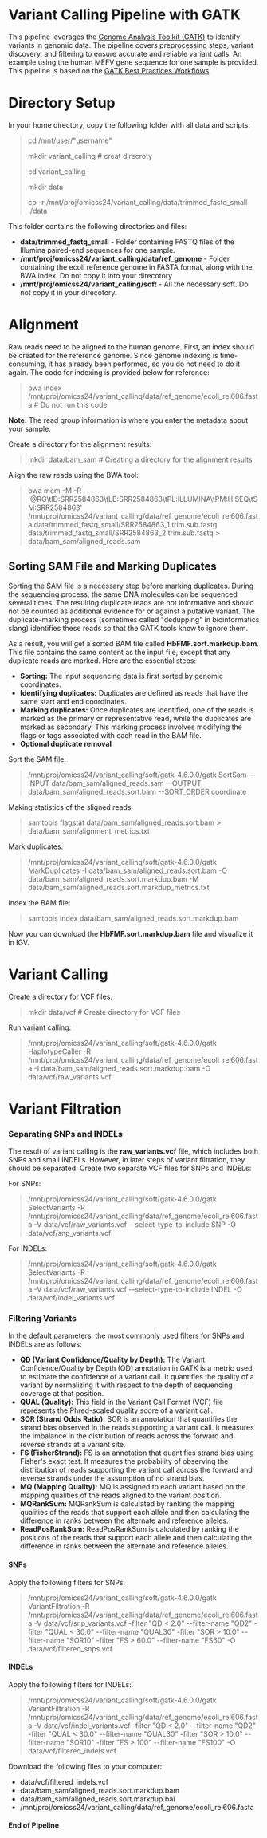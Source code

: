 # Variant Calling Pipeline with GATK

This pipeline leverages the [Genome Analysis Toolkit (GATK)](https://gatk.broadinstitute.org/) to identify variants in genomic data. The pipeline covers preprocessing steps, variant discovery, and filtering to ensure accurate and reliable variant calls. An example using the human MEFV gene sequence for one sample is provided. This pipeline is based on the [GATK Best Practices Workflows](https://gatk.broadinstitute.org/hc/en-us/sections/360007226651-Best-Practices-Workflows).

# Directory Setup
In your home directory, copy the following folder with all data and scripts:

> cd /mnt/user/"username"
> 
> mkdir variant_calling # creat direcroty
>
> cd variant_calling
>
> mkdir data
>
> cp -r /mnt/proj/omicss24/variant_calling/data/trimmed_fastq_small ./data



This folder contains the following directories and files:
- **data/trimmed_fastq_small** - Folder containing FASTQ files of the Illumina paired-end sequences for one sample.
- **/mnt/proj/omicss24/variant_calling/data/ref_genome** - Folder containing the ecoli reference genome in FASTA format, along with the BWA index. Do not copy it into your direcotory
- **/mnt/proj/omicss24/variant_calling/soft** - All the necessary soft. Do not copy it in your direcotory. 

# Alignment
Raw reads need to be aligned to the human genome. First, an index should be created for the reference genome. Since genome indexing is time-consuming, it has already been performed, so you do not need to do it again. The code for indexing is provided below for reference:

> bwa index /mnt/proj/omicss24/variant_calling/data/ref_genome/ecoli_rel606.fasta # Do not run this code

**Note:** The read group information is where you enter the metadata about your sample.

Create a directory for the alignment results:

> mkdir data/bam_sam  # Creating a directory for the alignment results

Align the raw reads using the BWA tool:

> bwa mem -M 
-R '@RG\tID:SRR2584863\tLB:SRR2584863\tPL:ILLUMINA\tPM:HISEQ\tSM:SRR2584863' /mnt/proj/omicss24/variant_calling/data/ref_genome/ecoli_rel606.fasta 
data/trimmed_fastq_small/SRR2584863_1.trim.sub.fastq 
data/trimmed_fastq_small/SRR2584863_2.trim.sub.fastq > data/bam_sam/aligned_reads.sam

## Sorting SAM File and Marking Duplicates

Sorting the SAM file is a necessary step before marking duplicates. During the sequencing process, the same DNA molecules can be sequenced several times. The resulting duplicate reads are not informative and should not be counted as additional evidence for or against a putative variant. The duplicate-marking process (sometimes called "dedupping" in bioinformatics slang) identifies these reads so that the GATK tools know to ignore them.

As a result, you will get a sorted BAM file called **HbFMF.sort.markdup.bam**. This file contains the same content as the input file, except that any duplicate reads are marked. Here are the essential steps:
- **Sorting:** The input sequencing data is first sorted by genomic coordinates.
- **Identifying duplicates:** Duplicates are defined as reads that have the same start and end coordinates.
- **Marking duplicates:** Once duplicates are identified, one of the reads is marked as the primary or representative read, while the duplicates are marked as secondary. This marking process involves modifying the flags or tags associated with each read in the BAM file.
- **Optional duplicate removal**

Sort the SAM file:

> /mnt/proj/omicss24/variant_calling/soft/gatk-4.6.0.0/gatk SortSam  --INPUT data/bam_sam/aligned_reads.sam --OUTPUT data/bam_sam/aligned_reads.sort.bam --SORT_ORDER coordinate

Making statistics of the sligned reads

> samtools flagstat data/bam_sam/aligned_reads.sort.bam > data/bam_sam/alignment_metrics.txt


Mark duplicates:

> /mnt/proj/omicss24/variant_calling/soft/gatk-4.6.0.0/gatk MarkDuplicates -I data/bam_sam/aligned_reads.sort.bam   -O data/bam_sam/aligned_reads.sort.markdup.bam -M data/bam_sam/aligned_reads.sort.markdup_metrics.txt

Index the BAM file:

> samtools index data/bam_sam/aligned_reads.sort.markdup.bam 

Now you can download the **HbFMF.sort.markdup.bam** file and visualize it in IGV.

# Variant Calling

Create a directory for VCF files:

> mkdir data/vcf # Create directory for VCF files

Run variant calling:

> /mnt/proj/omicss24/variant_calling/soft/gatk-4.6.0.0/gatk HaplotypeCaller -R /mnt/proj/omicss24/variant_calling/data/ref_genome/ecoli_rel606.fasta -I data/bam_sam/aligned_reads.sort.markdup.bam -O data/vcf/raw_variants.vcf

# Variant Filtration

### Separating SNPs and INDELs
The result of variant calling is the **raw_variants.vcf** file, which includes both SNPs and small INDELs. However, in later steps of variant filtration, they should be separated. Create two separate VCF files for SNPs and INDELs:

For SNPs:

> /mnt/proj/omicss24/variant_calling/soft/gatk-4.6.0.0/gatk SelectVariants -R /mnt/proj/omicss24/variant_calling/data/ref_genome/ecoli_rel606.fasta -V data/vcf/raw_variants.vcf --select-type-to-include SNP -O data/vcf/snp_variants.vcf

For INDELs:

> /mnt/proj/omicss24/variant_calling/soft/gatk-4.6.0.0/gatk SelectVariants -R /mnt/proj/omicss24/variant_calling/data/ref_genome/ecoli_rel606.fasta -V data/vcf/raw_variants.vcf --select-type-to-include INDEL -O data/vcf/indel_variants.vcf


### Filtering Variants

In the default parameters, the most commonly used filters for SNPs and INDELs are as follows:

- **QD (Variant Confidence/Quality by Depth):** The Variant Confidence/Quality by Depth (QD) annotation in GATK is a metric used to estimate the confidence of a variant call. It quantifies the quality of a variant by normalizing it with respect to the depth of sequencing coverage at that position.
- **QUAL (Quality):** This field in the Variant Call Format (VCF) file represents the Phred-scaled quality score of a variant call.
- **SOR (Strand Odds Ratio):** SOR is an annotation that quantifies the strand bias observed in the reads supporting a variant call. It measures the imbalance in the distribution of reads across the forward and reverse strands at a variant site.
- **FS (FisherStrand):** FS is an annotation that quantifies strand bias using Fisher's exact test. It measures the probability of observing the distribution of reads supporting the variant call across the forward and reverse strands under the assumption of no strand bias.
- **MQ (Mapping Quality):** MQ is assigned to each variant based on the mapping qualities of the reads aligned to the variant position.
- **MQRankSum:** MQRankSum is calculated by ranking the mapping qualities of the reads that support each allele and then calculating the difference in ranks between the alternate and reference alleles.
- **ReadPosRankSum:** ReadPosRankSum is calculated by ranking the positions of the reads that support each allele and then calculating the difference in ranks between the alternate and reference alleles.

#### SNPs

Apply the following filters for SNPs:

> /mnt/proj/omicss24/variant_calling/soft/gatk-4.6.0.0/gatk VariantFiltration -R /mnt/proj/omicss24/variant_calling/data/ref_genome/ecoli_rel606.fasta  -V data/vcf/snp_variants.vcf -filter "QD < 2.0" --filter-name "QD2" -filter "QUAL < 30.0" --filter-name "QUAL30" -filter "SOR > 10.0" --filter-name "SOR10" -filter "FS > 60.0" --filter-name "FS60" -O data/vcf/filtered_snps.vcf


#### INDELs

Apply the following filters for INDELs:

> /mnt/proj/omicss24/variant_calling/soft/gatk-4.6.0.0/gatk VariantFiltration -R /mnt/proj/omicss24/variant_calling/data/ref_genome/ecoli_rel606.fasta  -V data/vcf/indel_variants.vcf  -filter "QD < 2.0" --filter-name "QD2" -filter "QUAL < 30.0" --filter-name "QUAL30" -filter "SOR > 10.0" --filter-name "SOR10" -filter "FS > 100" --filter-name "FS100" -O data/vcf/filtered_indels.vcf


Download the following files to your computer:
  - data/vcf/filtered_indels.vcf
  - data/bam_sam/aligned_reads.sort.markdup.bam
  - data/bam_sam/aligned_reads.sort.markdup.bai
  - /mnt/proj/omicss24/variant_calling/data/ref_genome/ecoli_rel606.fasta

#### End of Pipeline ####

